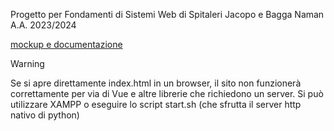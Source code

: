 Progetto per Fondamenti di Sistemi Web di Spitaleri Jacopo e Bagga Naman
A.A. 2023/2024

[mockup e documentazione](docs/mockup.md)

> [!WARNING]
> Se si apre direttamente index.html in un browser, il sito non funzionerà correttamente per via di Vue e altre librerie che richiedono un server. Si può utilizzare XAMPP o eseguire lo script start.sh (che sfrutta il server http nativo di python)
